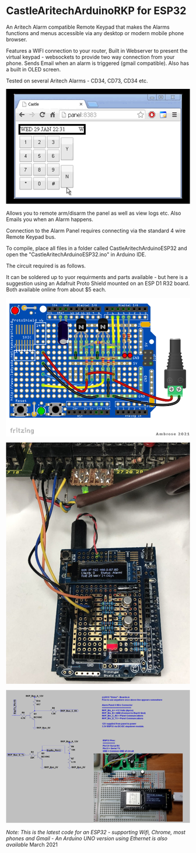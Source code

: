 CastleAritechArduinoRKP for ESP32
=================================

An Aritech Alarm compatible Remote Keypad that makes the Alarms functions and menus
accessible via any desktop or modern mobile phone browser.

Features a WIFI connection to your router, Built in Webserver to present the virtual keypad - websockets to provide two way connection from your phone. Sends Email when an alarm is triggered (gmail compatible). Also has a built in OLED screen.

Tested on several Aritech Alarms - CD34, CD73, CD34 etc.

![animation demo](https://github.com/OzmoOzmo/CastleAritechArduinoESP32/blob/master/HowTo/ArduinoAritechInternetKeypadLoop.gif)

Allows you to remote arm/disarm the panel as well as view logs etc.
Also Emails you when an Alarm happens.

Connection to the Alarm Panel requires connecting via the standard 4 wire Remote Keypad bus.

To compile, place all files in a folder called CastleAritechArduinoESP32
and open the "CastleAritechArduinoESP32.ino" in Arduino IDE.

The circuit required is as follows.

It can be soldered up to yuor requirments and parts available - but here is a suggestion using an Adafruit Proto Shield mounted on an ESP D1 R32 board.
Both available online from about $5 each.

![Wiring Diagram](https://raw.githubusercontent.com/OzmoOzmo/CastleAritechArduinoESP32/master/HowTo/SolderedBoard.png)

![Photo Soldered Up](https://raw.githubusercontent.com/OzmoOzmo/CastleAritechArduinoESP32/master/HowTo/SolderedBoard.jpg)

![schematic](https://raw.githubusercontent.com/OzmoOzmo/CastleAritechArduinoESP32/master/HowTo/Schematic.jpg)



*Note: This is the latest code for an ESP32 - supporting Wifi, Chrome, most phones and Gmail - An Arduino UNO version using Ethernet is also available*
March 2021
